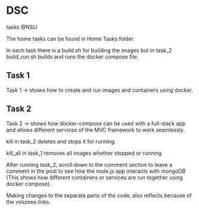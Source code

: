 # DSC
tasks @NSU

The home tasks can be found in Home Tasks folder.

In each task there is a build.sh for building the images but in task_2 build_run.sh builds and runs the docker compose file.
## Task 1
Task 1 -> shows how to create and run images and containers using docker.

## Task 2

Task 2 -> shows how docker-compose can be used with a full-stack app and allows different services of the MVC framework to work seamlessly.

kill in task_2 deletes and stops it for running. 

kill_all in task_1 removes all images whether stopped or running.

After running task_2, scroll down to the comment section to leave a comment in the post to see how the node.js app interacts with mongoDB (This shows how different containers or services are run together using docker compose).

Making changes to the separate parts of the code, also reflects because of the volumes links.
